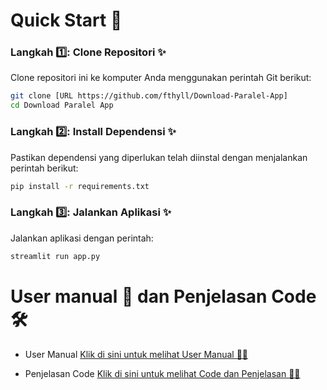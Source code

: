 # Quick Start 🚀

### Langkah 1️⃣: Clone Repositori ✨

Clone repositori ini ke komputer Anda menggunakan perintah Git berikut:

```bash
git clone [URL https://github.com/fthyll/Download-Paralel-App]
cd Download Paralel App
```

### Langkah 2️⃣: Install Dependensi ✨

Pastikan dependensi yang diperlukan telah diinstal dengan menjalankan perintah berikut:

```bash
pip install -r requirements.txt
```

### Langkah 3️⃣: Jalankan Aplikasi ✨

Jalankan aplikasi dengan perintah:

```bash
streamlit run app.py
```
# User manual 🧾 dan Penjelasan Code 🛠️
- User Manual [Klik di sini untuk melihat User Manual 👋🏻](./UserManual.md)

- Penjelasan Code [Klik di sini untuk melihat Code dan Penjelasan 👋🏻](./PenjelasanCode.md)
